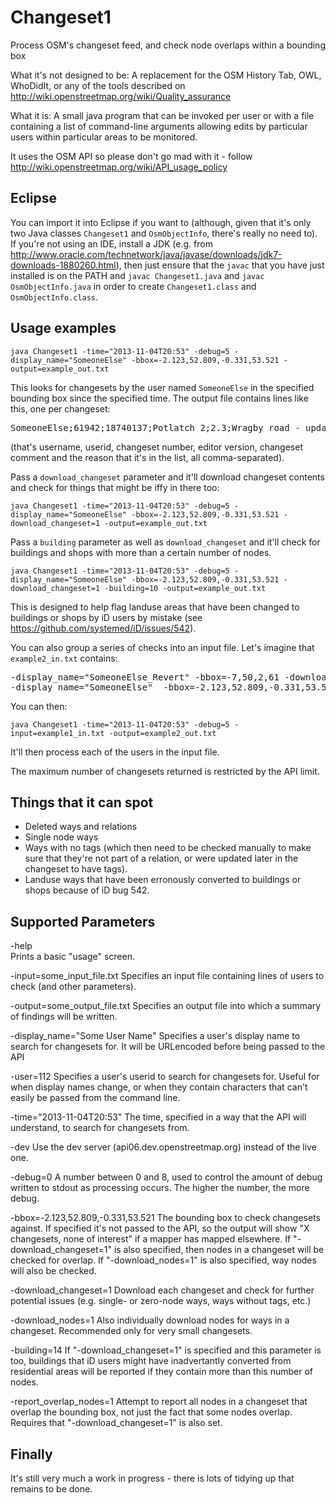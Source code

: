Changeset1
==========
Process OSM's changeset feed, and check node overlaps within a bounding box

What it's not designed to be:
A replacement for the OSM History Tab, OWL, WhoDidIt, or any of the tools described on http://wiki.openstreetmap.org/wiki/Quality_assurance

What it is:
A small java program that can be invoked per user or with a file containing a list of command-line arguments allowing edits by particular users within particular areas to be monitored.

It uses the OSM API so please don't go mad with it - follow http://wiki.openstreetmap.org/wiki/API_usage_policy


Eclipse
-------
You can import it into Eclipse if you want to (although, given that it's only two Java classes `Changeset1` and `OsmObjectInfo`, there's really no need to).  If you're not using an IDE, install a JDK (e.g. from http://www.oracle.com/technetwork/java/javase/downloads/jdk7-downloads-1880260.html), then just ensure that the `javac` that you have just installed is on the PATH and `javac Changeset1.java` and `javac OsmObjectInfo.java` in order to create `Changeset1.class` and `OsmObjectInfo.class`.


Usage examples
--------------
    java Changeset1 -time="2013-11-04T20:53" -debug=5 -display_name="SomeoneElse" -bbox=-2.123,52.809,-0.331,53.521 -output=example_out.txt

This looks for changesets by the user named `SomeoneElse` in the specified bounding box since the specified time.  The output file contains lines like this, one per changeset:

<pre>
SomeoneElse;61942;18740137;Potlatch 2;2.3;Wragby road - updated lanes where I'd miscounted.;Changeset: bbox overlaps
</pre>

(that's username, userid, changeset number, editor version, changeset comment and the reason that it's in the list, all comma-separated).

Pass a `download_changeset` parameter and it'll download changeset contents and check for things that might be iffy in there too:

    java Changeset1 -time="2013-11-04T20:53" -debug=5 -display_name="SomeoneElse" -bbox=-2.123,52.809,-0.331,53.521 -download_changeset=1 -output=example_out.txt


Pass a `building` parameter as well as `download_changeset` and it'll check for buildings and shops with more than a certain number of nodes.

    java Changeset1 -time="2013-11-04T20:53" -debug=5 -display_name="SomeoneElse" -bbox=-2.123,52.809,-0.331,53.521 -download_changeset=1 -building=10 -output=example_out.txt

This is designed to help flag landuse areas that have been changed to buildings or shops by iD users by mistake (see https://github.com/systemed/iD/issues/542).


You can also group a series of checks into an input file.  Let's imagine that `example2_in.txt` contains:

<pre>
-display_name="SomeoneElse_Revert" -bbox=-7,50,2,61 -download_changeset=1
-display_name="SomeoneElse"  -bbox=-2.123,52.809,-0.331,53.521 -download_changeset=1
</pre>

You can then:

    java Changeset1 -time="2013-11-04T20:53" -debug=5 -input=example1_in.txt -output=example2_out.txt

It'll then process each of the users in the input file.

The maximum number of changesets returned is restricted by the API limit.


Things that it can spot
-----------------------
* Deleted ways and relations
* Single node ways
* Ways with no tags (which then need to be checked manually to make sure that they're not part of a relation, or were updated later in the changeset to have tags).
* Landuse ways that have been erronously converted to buildings or shops because of iD bug 542.


Supported Parameters
---------------------
-help  
Prints a basic "usage" screen.

-input=some_input_file.txt
Specifies an input file containing lines of users to check (and other parameters).

-output=some_output_file.txt
Specifies an output file into which a summary of findings will be written.

-display_name="Some User Name"
Specifies a user's display name to search for changesets for.  It will be URLencoded before being passed to the API

-user=112
Specifies a user's userid to search for changesets for.  Useful for when display names change, or when they contain characters that can't easily be passed from the command line.

-time="2013-11-04T20:53"
The time, specified in a way that the API will understand, to search for changesets from.

-dev
Use the dev server (api06.dev.openstreetmap.org) instead of the live one.
 
-debug=0
A number between 0 and 8, used to control the amount of debug written to stdout as processing occurs.  The higher the number, the more debug.

-bbox=-2.123,52.809,-0.331,53.521
The bounding box to check changesets against.  If specified it's not passed to the API, so the output will show "X changesets, none of interest" if a mapper has mapped elsewhere.  If "-download_changeset=1" is also specified, then nodes in a changeset will be checked for overlap.  If "-download_nodes=1" is also specified, way nodes will also be checked.

-download_changeset=1
Download each changeset and check for further potential issues (e.g. single- or zero-node ways, ways without tags, etc.) 

-download_nodes=1
Also individually download nodes for ways in a changeset.  Recommended only for very small changesets.
 
-building=14
If "-download_changeset=1" is specified and this parameter is too, buildings that iD users might have inadvertantly converted from residential areas will be reported if they contain more than this number of nodes. 

-report_overlap_nodes=1
Attempt to report all nodes in a changeset that overlap the bounding box, not just the fact that some nodes overlap.  Requires that "-download_changeset=1" is also set.


Finally
-------
It's still very much a work in progress - there is lots of tidying up that remains to be done.
